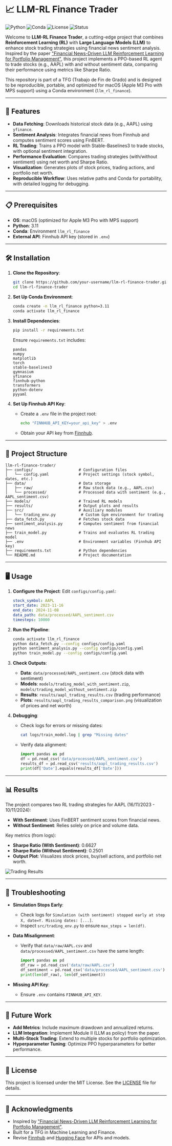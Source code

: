 # 📈 LLM-RL Finance Trader

![Python](https://img.shields.io/badge/Python-3.11-blue.svg)
![Conda](https://img.shields.io/badge/Conda-llm_rl_finance-green.svg)
![License](https://img.shields.io/badge/License-MIT-yellow.svg)
![Status](https://img.shields.io/badge/Status-In%20Progress-orange.svg)

Welcome to **LLM-RL Finance Trader**, a cutting-edge project that combines **Reinforcement Learning (RL)** with **Large Language Models (LLM)** to enhance stock trading strategies using financial news sentiment analysis. Inspired by the paper ["Financial News-Driven LLM Reinforcement Learning for Portfolio Management"](https://arxiv.org/abs/2411.11059), this project implements a PPO-based RL agent to trade stocks (e.g., AAPL) with and without sentiment data, comparing their performance using metrics like Sharpe Ratio.

This repository is part of a TFG (Trabajo de Fin de Grado) and is designed to be reproducible, portable, and optimized for macOS (Apple M3 Pro with MPS support) using a Conda environment (`llm_rl_finance`).

---

## 🚀 Features

- **Data Fetching**: Downloads historical stock data (e.g., AAPL) using `yfinance`.
- **Sentiment Analysis**: Integrates financial news from Finnhub and computes sentiment scores using FinBERT.
- **RL Trading**: Trains a PPO model with Stable-Baselines3 to trade stocks, with optional sentiment integration.
- **Performance Evaluation**: Compares trading strategies (with/without sentiment) using net worth and Sharpe Ratio.
- **Visualization**: Generates plots of stock prices, trading actions, and portfolio net worth.
- **Reproducible Workflow**: Uses relative paths and Conda for portability, with detailed logging for debugging.

---

## 📋 Prerequisites

- **OS**: macOS (optimized for Apple M3 Pro with MPS support)
- **Python**: 3.11
- **Conda**: Environment `llm_rl_finance`
- **External API**: Finnhub API key (stored in `.env`)

---

## 🛠️ Installation

1. **Clone the Repository**:
   ```bash
   git clone https://github.com/your-username/llm-rl-finance-trader.git
   cd llm-rl-finance-trader
   ```

2. **Set Up Conda Environment**:
   ```bash
   conda create -n llm_rl_finance python=3.11
   conda activate llm_rl_finance
   ```

3. **Install Dependencies**:
   ```bash
   pip install -r requirements.txt
   ```
   Ensure `requirements.txt` includes:
   ```
   pandas
   numpy
   matplotlib
   torch
   stable-baselines3
   gymnasium
   yfinance
   finnhub-python
   transformers
   python-dotenv
   pyyaml
   ```

4. **Set Up Finnhub API Key**:
   - Create a `.env` file in the project root:
     ```bash
     echo "FINNHUB_API_KEY=your_api_key" > .env
     ```
   - Obtain your API key from [Finnhub](https://finnhub.io/).

---

## 📂 Project Structure

```
llm-rl-finance-trader/
├── configs/                    # Configuration files
│   └── config.yaml             # Project settings (stock symbol, dates, etc.)
├── data/                       # Data storage
│   ├── raw/                    # Raw stock data (e.g., AAPL.csv)
│   └── processed/              # Processed data with sentiment (e.g., AAPL_sentiment.csv)
├── models/                     # Trained RL models
├── results/                    # Output plots and results
├── src/                        # Auxiliary modules
│   └── trading_env.py           # Custom Gym environment for trading
├── data_fetch.py               # Fetches stock data
├── sentiment_analysis.py       # Computes sentiment from financial news
├── train_model.py              # Trains and evaluates RL trading model
├── .env                        # Environment variables (Finnhub API key)
├── requirements.txt            # Python dependencies
└── README.md                   # Project documentation
```

---

## 🖥️ Usage

1. **Configure the Project**:
   Edit `configs/config.yaml`:
   ```yaml
   stock_symbol: AAPL
   start_date: 2023-11-16
   end_date: 2024-11-08
   data_path: data/processed/AAPL_sentiment.csv
   timesteps: 10000
   ```

2. **Run the Pipeline**:
   ```bash
   conda activate llm_rl_finance
   python data_fetch.py --config configs/config.yaml
   python sentiment_analysis.py --config configs/config.yaml
   python train_model.py --config configs/config.yaml
   ```

3. **Check Outputs**:
   - **Data**: `data/processed/AAPL_sentiment.csv` (stock data with sentiment)
   - **Models**: `models/trading_model_with_sentiment.zip`, `models/trading_model_without_sentiment.zip`
   - **Results**: `results/aapl_trading_results.csv` (trading performance)
   - **Plots**: `results/aapl_trading_results_comparison.png` (visualization of prices and net worth)

4. **Debugging**:
   - Check logs for errors or missing dates:
     ```bash
     cat logs/train_model.log | grep "Missing dates"
     ```
   - Verify data alignment:
     ```python
     import pandas as pd
     df = pd.read_csv('data/processed/AAPL_sentiment.csv')
     results_df = pd.read_csv('results/aapl_trading_results.csv')
     print(df['Date'].equals(results_df['Date']))
     ```

---

## 📊 Results

The project compares two RL trading strategies for AAPL (16/11/2023 - 10/11/2024):
- **With Sentiment**: Uses FinBERT sentiment scores from financial news.
- **Without Sentiment**: Relies solely on price and volume data.

Key metrics (from logs):
- **Sharpe Ratio (With Sentiment)**: 0.6627
- **Sharpe Ratio (Without Sentiment)**: 0.2501
- **Output Plot**: Visualizes stock prices, buy/sell actions, and portfolio net worth.

![Trading Results](results/aapl_trading_results_comparison.png)

---

## 🐛 Troubleshooting

- **Simulation Stops Early**:
  - Check logs for `Simulation (with sentiment) stopped early at step X, date=Y. Missing dates: [...]`.
  - Inspect `src/trading_env.py` to ensure `max_steps = len(df)`.

- **Data Misalignment**:
  - Verify that `data/raw/AAPL.csv` and `data/processed/AAPL_sentiment.csv` have the same length:
    ```python
    import pandas as pd
    df_raw = pd.read_csv('data/raw/AAPL.csv')
    df_sentiment = pd.read_csv('data/processed/AAPL_sentiment.csv')
    print(len(df_raw), len(df_sentiment))
    ```

- **Missing API Key**:
  - Ensure `.env` contains `FINNHUB_API_KEY`.

---

## 🌟 Future Work

- **Add Metrics**: Include maximum drawdown and annualized returns.
- **LLM Integration**: Implement Module II (LLM as policy) from the paper.
- **Multi-Stock Trading**: Extend to multiple stocks for portfolio optimization.
- **Hyperparameter Tuning**: Optimize PPO hyperparameters for better performance.

---

## 📜 License

This project is licensed under the MIT License. See the [LICENSE](LICENSE) file for details.

---

## 🙌 Acknowledgments

- Inspired by ["Financial News-Driven LLM Reinforcement Learning for Portfolio Management"](https://arxiv.org/abs/2411.11059).
- Built for a TFG in Machine Learning and Finance.
- Revise [Finnhub](https://finnhub.io/) and [Hugging Face](https://huggingface.co/) for APIs and models.
